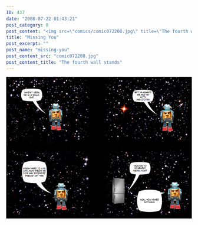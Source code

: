 ```yaml
---
ID: 437
date: "2008-07-22 01:43:21"
post_category: 0
post_content: "<img src=\"comics/comic072208.jpg\" title=\"The fourth wall stands\" />"
title: "Missing You"
post_excerpt: ""
post_name: "missing-you"
post_content_src: "comic072208.jpg"
post_content_title: "The fourth wall stands"
---
```



[![The fourth wall stands](/comics-hi-res/comic072208.jpg)](/comics-hi-res/comic072208.jpg "The fourth wall stands")
